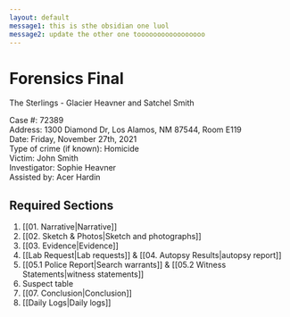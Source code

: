 ```yaml
---
layout: default
message1: this is sthe obsidian one luol
message2: update the other one tooooooooooooooooo
---
```


# Forensics Final

The Sterlings - Glacier Heavner and Satchel Smith
 
Case #: 72389 <br>
Address: 1300 Diamond Dr, Los Alamos, NM 87544, Room E119 <br>
Date: Friday, November 27th, 2021 <br>
Type of crime (if known): Homicide <br>
Victim: John Smith <br>
Investigator: Sophie Heavner <br>
Assisted by: Acer Hardin <br>

## Required Sections
1. [[01. Narrative|Narrative]]
2. [[02. Sketch & Photos|Sketch and photographs]]
3. [[03. Evidence|Evidence]]
4. [[Lab Request|Lab requests]] & [[04. Autopsy Results|autopsy report]]
5. [[05.1 Police Report|Search warrants]] & [[05.2 Witness Statements|witness statements]]
6. Suspect table
7. [[07. Conclusion|Conclusion]]
8. [[Daily Logs|Daily logs]]